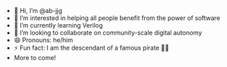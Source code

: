 - 👋 Hi, I’m @ab-jjg
- 👀 I’m interested in helping all people benefit from the power of software
- 🌱 I’m currently learning Verilog
- 💞️ I’m looking to collaborate on community-scale digital autonomy
- 😄 Pronouns: he/him
- ⚡ Fun fact: I am the descendant of a famous pirate 🏴‍☠️
- More to come!
